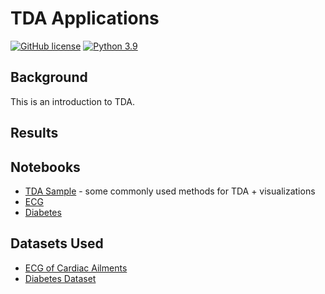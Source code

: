 
# TDA Applications

[![GitHub license](https://img.shields.io/badge/license-MIT-blue.svg)](https://github.com/facebookresearch/habitat-lab/blob/main/LICENSE) [![Python 3.9](https://img.shields.io/badge/python-3.9-blue.svg)](https://www.python.org/downloads/release/python-390/)

## Background

This is an introduction to TDA.


## Results



## Notebooks


- [TDA Sample](https://github.com/jnancy/tda-applications/blob/master/notebooks/TDA%20sample.ipynb) - some commonly used methods for TDA + visualizations
- [ECG](https://github.com/jnancy/tda-applications/blob/master/notebooks/ECG.ipynb)
- [Diabetes](https://github.com/jnancy/tda-applications/blob/master/notebooks/diabetes.ipynb) 

## Datasets Used
- [ECG of Cardiac Ailments](https://www.kaggle.com/datasets/akki2703/ecg-of-cardiac-ailments-dataset)
- [Diabetes Dataset](https://www.kaggle.com/datasets/akshaydattatraykhare/diabetes-dataset)

